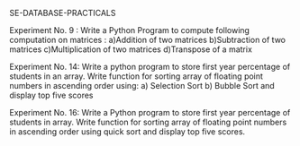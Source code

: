  SE-DATABASE-PRACTICALS

Experiment No. 9 : Write a Python Program to compute following computation on matrices :
                  a)Addition of two matrices
                  b)Subtraction of two matrices
                  c)Multiplication of two matrices
                  d)Transpose of a matrix

Experiment No. 14: Write a python program to store first year percentage of students in an array.
                      Write function for sorting array of floating point numbers in ascending order using:
                      a) Selection Sort
                      b) Bubble Sort and display top five scores

Experiment No. 16: Write a Python program to store first year percentage of students in array. Write
                      function for sorting array of floating point numbers in ascending order using quick sort
                      and display top five scores.
